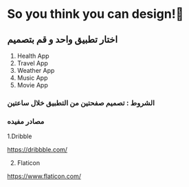 
#  So you think you can design!🤩

## اختار تطبيق واحد و قم بتصميم 
 
1. Health App
2. Travel App
3. Weather App
4. Music App
5. Movie App

### الشروط : تصميم صفحتين من التطبيق خلال  ساعتين
 

### مصادر مفيده
1.Dribble

https://dribbble.com/

2. Flaticon

https://www.flaticon.com/

